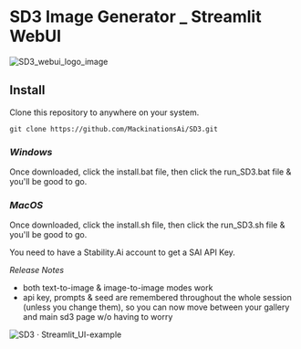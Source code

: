 # SD3 Image Generator _ Streamlit WebUI

![SD3_webui_logo_image](https://github.com/MackinationsAi/SD3/assets/133395980/fc3058cc-aa70-45ad-9376-5089dc9808aa)

## Install

Clone this repository to anywhere on your system.

    git clone https://github.com/MackinationsAi/SD3.git

### *Windows*

Once downloaded, click the install.bat file, then click the run_SD3.bat file & you'll be good to go.

### *MacOS*

Once downloaded, click the install.sh file, then click the run_SD3.sh file & you'll be good to go.

You need to have a Stability.Ai account to get a SAI API Key.

*Release Notes*
- both text-to-image & image-to-image modes work
- api key, prompts & seed are remembered throughout the whole session (unless you change them), so you can now move between your gallery and main sd3 page w/o having to worry

![SD3 · Streamlit_UI-example](https://github.com/MackinationsAi/SD3/assets/133395980/11d85c29-c41e-406c-b3b0-592b2b0527d2)
